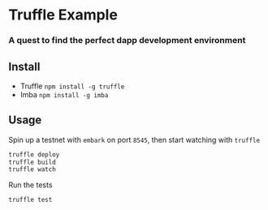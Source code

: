 # Truffle Example

### A quest to find the perfect dapp development environment

## Install

* Truffle `npm install -g truffle`
* Imba `npm install -g imba`

## Usage

Spin up a testnet with `embark` on port `8545`, then start watching with `truffle`

```bash
truffle deploy
truffle build
truffle watch
```

Run the tests

```
truffle test
```